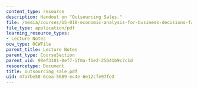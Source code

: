 ```yaml
---
content_type: resource
description: Handout on "Outsourcing Sales."
file: /media/courses/15-010-economic-analysis-for-business-decisions-fall-2004/47a7be586cea5689ec4e6e12cfe97fe3_outsourcing_sale.pdf
file_type: application/pdf
learning_resource_types:
- Lecture Notes
ocw_type: OCWFile
parent_title: Lecture Notes
parent_type: CourseSection
parent_uid: 98ef3101-0ef7-5f0a-f1e2-25041b9c7c1d
resourcetype: Document
title: outsourcing_sale.pdf
uid: 47a7be58-6cea-5689-ec4e-6e12cfe97fe3
---
```

